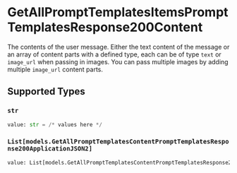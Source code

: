 # GetAllPromptTemplatesItemsPromptTemplatesResponse200Content

The contents of the user message. Either the text content of the message or an array of content parts with a defined type, each can be of type `text` or `image_url` when passing in images. You can pass multiple images by adding multiple `image_url` content parts. 


## Supported Types

### `str`

```python
value: str = /* values here */
```

### `List[models.GetAllPromptTemplatesContentPromptTemplatesResponse200ApplicationJSON2]`

```python
value: List[models.GetAllPromptTemplatesContentPromptTemplatesResponse200ApplicationJSON2] = /* values here */
```

